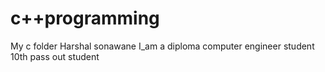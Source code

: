 # c++programming
My c folder
Harshal sonawane
I_am a diploma computer engineer student
10th pass out student 
